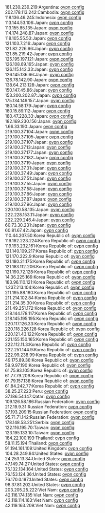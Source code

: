 181.230.239.219:Argentina: [ovpn config](vpn/181_230_239_219.ovpn)  
202.178.113.242:Cambodia: [ovpn config](vpn/202_178_113_242.ovpn)  
118.136.46.245:Indonesia: [ovpn config](vpn/118_136_46_245.ovpn)  
113.144.53.106:Japan: [ovpn config](vpn/113_144_53_106.ovpn)  
113.155.85.135:Japan: [ovpn config](vpn/113_155_85_135.ovpn)  
114.174.248.87:Japan: [ovpn config](vpn/114_174_248_87.ovpn)  
118.105.55.53:Japan: [ovpn config](vpn/118_105_55_53.ovpn)  
121.103.7.216:Japan: [ovpn config](vpn/121_103_7_216.ovpn)  
121.82.226.96:Japan: [ovpn config](vpn/121_82_226_96.ovpn)  
121.85.219.42:Japan: [ovpn config](vpn/121_85_219_42.ovpn)  
125.195.197.121:Japan: [ovpn config](vpn/125_195_197_121.ovpn)  
126.108.69.165:Japan: [ovpn config](vpn/126_108_69_165.ovpn)  
126.115.142.33:Japan: [ovpn config](vpn/126_115_142_33.ovpn)  
126.145.136.66:Japan: [ovpn config](vpn/126_145_136_66.ovpn)  
126.78.142.90:Japan: [ovpn config](vpn/126_78_142_90.ovpn)  
138.64.213.128:Japan: [ovpn config](vpn/138_64_213_128.ovpn)  
150.147.45.86:Japan: [ovpn config](vpn/150_147_45_86.ovpn)  
153.200.202.87:Japan: [ovpn config](vpn/153_200_202_87.ovpn)  
175.134.149.157:Japan: [ovpn config](vpn/175_134_149_157.ovpn)  
180.14.58.179:Japan: [ovpn config](vpn/180_14_58_179.ovpn)  
180.15.89.112:Japan: [ovpn config](vpn/180_15_89_112.ovpn)  
180.47.228.33:Japan: [ovpn config](vpn/180_47_228_33.ovpn)  
182.169.230.156:Japan: [ovpn config](vpn/182_169_230_156.ovpn)  
1.66.33.190:Japan: [ovpn config](vpn/1_66_33_190.ovpn)  
219.100.37.104:Japan: [ovpn config](vpn/219_100_37_104.ovpn)  
219.100.37.105:Japan: [ovpn config](vpn/219_100_37_105.ovpn)  
219.100.37.107:Japan: [ovpn config](vpn/219_100_37_107.ovpn)  
219.100.37.13:Japan: [ovpn config](vpn/219_100_37_13.ovpn)  
219.100.37.177:Japan: [ovpn config](vpn/219_100_37_177.ovpn)  
219.100.37.182:Japan: [ovpn config](vpn/219_100_37_182.ovpn)  
219.100.37.19:Japan: [ovpn config](vpn/219_100_37_19.ovpn)  
219.100.37.31:Japan: [ovpn config](vpn/219_100_37_31.ovpn)  
219.100.37.49:Japan: [ovpn config](vpn/219_100_37_49.ovpn)  
219.100.37.51:Japan: [ovpn config](vpn/219_100_37_51.ovpn)  
219.100.37.55:Japan: [ovpn config](vpn/219_100_37_55.ovpn)  
219.100.37.58:Japan: [ovpn config](vpn/219_100_37_58.ovpn)  
219.100.37.86:Japan: [ovpn config](vpn/219_100_37_86.ovpn)  
219.100.37.87:Japan: [ovpn config](vpn/219_100_37_87.ovpn)  
219.100.37.96:Japan: [ovpn config](vpn/219_100_37_96.ovpn)  
220.100.58.135:Japan: [ovpn config](vpn/220_100_58_135.ovpn)  
222.228.153.11:Japan: [ovpn config](vpn/222_228_153_11.ovpn)  
222.229.246.4:Japan: [ovpn config](vpn/222_229_246_4.ovpn)  
60.73.30.231:Japan: [ovpn config](vpn/60_73_30_231.ovpn)  
60.81.67.42:Japan: [ovpn config](vpn/60_81_67_42.ovpn)  
110.44.207.50:Korea Republic of: [ovpn config](vpn/110_44_207_50.ovpn)  
119.192.223.224:Korea Republic of: [ovpn config](vpn/119_192_223_224.ovpn)  
119.193.232.161:Korea Republic of: [ovpn config](vpn/119_193_232_161.ovpn)  
121.140.109.217:Korea Republic of: [ovpn config](vpn/121_140_109_217.ovpn)  
121.170.222.9:Korea Republic of: [ovpn config](vpn/121_170_222_9.ovpn)  
121.180.21.175:Korea Republic of: [ovpn config](vpn/121_180_21_175.ovpn)  
121.183.112.206:Korea Republic of: [ovpn config](vpn/121_183_112_206.ovpn)  
121.190.72.128:Korea Republic of: [ovpn config](vpn/121_190_72_128.ovpn)  
14.36.225.169:Korea Republic of: [ovpn config](vpn/14_36_225_169.ovpn)  
183.96.110.121:Korea Republic of: [ovpn config](vpn/183_96_110_121.ovpn)  
1.237.213.104:Korea Republic of: [ovpn config](vpn/1_237_213_104.ovpn)  
211.195.88.180:Korea Republic of: [ovpn config](vpn/211_195_88_180.ovpn)  
211.214.102.84:Korea Republic of: [ovpn config](vpn/211_214_102_84.ovpn)  
211.214.35.30:Korea Republic of: [ovpn config](vpn/211_214_35_30.ovpn)  
211.49.251.172:Korea Republic of: [ovpn config](vpn/211_49_251_172.ovpn)  
218.144.178.117:Korea Republic of: [ovpn config](vpn/218_144_178_117.ovpn)  
218.145.195.195:Korea Republic of: [ovpn config](vpn/218_145_195_195.ovpn)  
220.117.126.33:Korea Republic of: [ovpn config](vpn/220_117_126_33.ovpn)  
220.118.226.128:Korea Republic of: [ovpn config](vpn/220_118_226_128.ovpn)  
220.121.43.122:Korea Republic of: [ovpn config](vpn/220_121_43_122.ovpn)  
221.155.150.165:Korea Republic of: [ovpn config](vpn/221_155_150_165.ovpn)  
222.112.11.3:Korea Republic of: [ovpn config](vpn/222_112_11_3.ovpn)  
222.251.144.9:Korea Republic of: [ovpn config](vpn/222_251_144_9.ovpn)  
222.99.238.99:Korea Republic of: [ovpn config](vpn/222_99_238_99.ovpn)  
49.175.89.36:Korea Republic of: [ovpn config](vpn/49_175_89_36.ovpn)  
59.9.97.190:Korea Republic of: [ovpn config](vpn/59_9_97_190.ovpn)  
61.75.93.105:Korea Republic of: [ovpn config](vpn/61_75_93_105.ovpn)  
61.77.79.209:Korea Republic of: [ovpn config](vpn/61_77_79_209.ovpn)  
61.79.157.138:Korea Republic of: [ovpn config](vpn/61_79_157_138.ovpn)  
61.84.242.77:Korea Republic of: [ovpn config](vpn/61_84_242_77.ovpn)  
38.25.27.223:Peru: [ovpn config](vpn/38_25_27_223.ovpn)  
37.186.54.147:Qatar: [ovpn config](vpn/37_186_54_147.ovpn)  
109.126.58.186:Russian Federation: [ovpn config](vpn/109_126_58_186.ovpn)  
212.19.9.31:Russian Federation: [ovpn config](vpn/212_19_9_31.ovpn)  
37.193.209.15:Russian Federation: [ovpn config](vpn/37_193_209_15.ovpn)  
95.71.71.142:Russian Federation: [ovpn config](vpn/95_71_71_142.ovpn)  
178.148.53.251:Serbia: [ovpn config](vpn/178_148_53_251.ovpn)  
122.116.195.70:Taiwan: [ovpn config](vpn/122_116_195_70.ovpn)  
123.195.133.10:Taiwan: [ovpn config](vpn/123_195_133_10.ovpn)  
184.22.100.193:Thailand: [ovpn config](vpn/184_22_100_193.ovpn)  
58.11.15.194:Thailand: [ovpn config](vpn/58_11_15_194.ovpn)  
91.194.161.109:United Kingdom: [ovpn config](vpn/91_194_161_109.ovpn)  
104.28.249.94:United States: [ovpn config](vpn/104_28_249_94.ovpn)  
24.253.13.34:United States: [ovpn config](vpn/24_253_13_34.ovpn)  
47.149.74.27:United States: [ovpn config](vpn/47_149_74_27.ovpn)  
75.132.134.164:United States: [ovpn config](vpn/75_132_134_164.ovpn)  
76.153.124.36:United States: [ovpn config](vpn/76_153_124_36.ovpn)  
76.170.0.187:United States: [ovpn config](vpn/76_170_0_187.ovpn)  
98.37.81.202:United States: [ovpn config](vpn/98_37_81_202.ovpn)  
203.205.25.222:Viet Nam: [ovpn config](vpn/203_205_25_222.ovpn)  
42.116.174.135:Viet Nam: [ovpn config](vpn/42_116_174_135.ovpn)  
42.119.114.163:Viet Nam: [ovpn config](vpn/42_119_114_163.ovpn)  
42.119.163.209:Viet Nam: [ovpn config](vpn/42_119_163_209.ovpn)  
